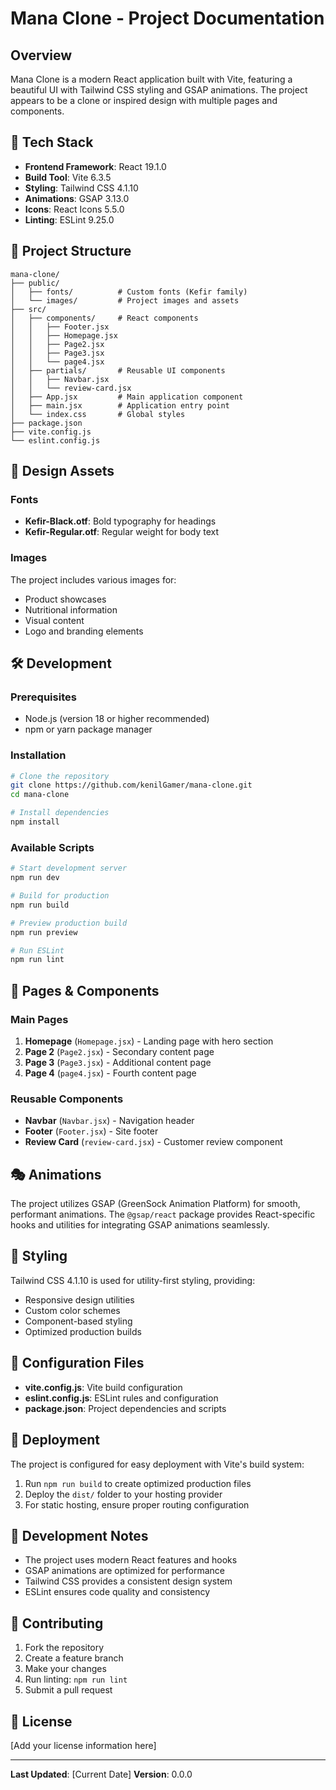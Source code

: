 # Mana Clone - Project Documentation

## Overview

Mana Clone is a modern React application built with Vite, featuring a beautiful UI with Tailwind CSS styling and GSAP animations. The project appears to be a clone or inspired design with multiple pages and components.

## 🚀 Tech Stack

- **Frontend Framework**: React 19.1.0
- **Build Tool**: Vite 6.3.5
- **Styling**: Tailwind CSS 4.1.10
- **Animations**: GSAP 3.13.0
- **Icons**: React Icons 5.5.0
- **Linting**: ESLint 9.25.0

## 📁 Project Structure

```
mana-clone/
├── public/
│   ├── fonts/          # Custom fonts (Kefir family)
│   └── images/         # Project images and assets
├── src/
│   ├── components/     # React components
│   │   ├── Footer.jsx
│   │   ├── Homepage.jsx
│   │   ├── Page2.jsx
│   │   ├── Page3.jsx
│   │   └── page4.jsx
│   ├── partials/       # Reusable UI components
│   │   ├── Navbar.jsx
│   │   └── review-card.jsx
│   ├── App.jsx         # Main application component
│   ├── main.jsx        # Application entry point
│   └── index.css       # Global styles
├── package.json
├── vite.config.js
└── eslint.config.js
```

## 🎨 Design Assets

### Fonts
- **Kefir-Black.otf**: Bold typography for headings
- **Kefir-Regular.otf**: Regular weight for body text

### Images
The project includes various images for:
- Product showcases
- Nutritional information
- Visual content
- Logo and branding elements

## 🛠️ Development

### Prerequisites
- Node.js (version 18 or higher recommended)
- npm or yarn package manager

### Installation
```bash
# Clone the repository
git clone https://github.com/kenilGamer/mana-clone.git
cd mana-clone

# Install dependencies
npm install
```

### Available Scripts

```bash
# Start development server
npm run dev

# Build for production
npm run build

# Preview production build
npm run preview

# Run ESLint
npm run lint
```

## 📱 Pages & Components

### Main Pages
1. **Homepage** (`Homepage.jsx`) - Landing page with hero section
2. **Page 2** (`Page2.jsx`) - Secondary content page
3. **Page 3** (`Page3.jsx`) - Additional content page
4. **Page 4** (`page4.jsx`) - Fourth content page

### Reusable Components
- **Navbar** (`Navbar.jsx`) - Navigation header
- **Footer** (`Footer.jsx`) - Site footer
- **Review Card** (`review-card.jsx`) - Customer review component

## 🎭 Animations

The project utilizes GSAP (GreenSock Animation Platform) for smooth, performant animations. The `@gsap/react` package provides React-specific hooks and utilities for integrating GSAP animations seamlessly.

## 🎨 Styling

Tailwind CSS 4.1.10 is used for utility-first styling, providing:
- Responsive design utilities
- Custom color schemes
- Component-based styling
- Optimized production builds

## 🔧 Configuration Files

- **vite.config.js**: Vite build configuration
- **eslint.config.js**: ESLint rules and configuration
- **package.json**: Project dependencies and scripts

## 🚀 Deployment

The project is configured for easy deployment with Vite's build system:

1. Run `npm run build` to create optimized production files
2. Deploy the `dist/` folder to your hosting provider
3. For static hosting, ensure proper routing configuration

## 📝 Development Notes

- The project uses modern React features and hooks
- GSAP animations are optimized for performance
- Tailwind CSS provides a consistent design system
- ESLint ensures code quality and consistency

## 🤝 Contributing

1. Fork the repository
2. Create a feature branch
3. Make your changes
4. Run linting: `npm run lint`
5. Submit a pull request

## 📄 License

[Add your license information here]

---

**Last Updated**: [Current Date]
**Version**: 0.0.0 